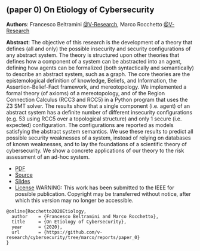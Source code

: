 ## (paper 0) On Etiology of Cybersecurity 

**Authors**: Francesco Beltramini [@V-Research](http://v-research.it), Marco Rocchetto [@V-Research](http://v-research.it)

**Abstract**: The objective of this research is the development of a theory that defines (all
and only) the possible insecurity and security configurations of any
abstract system. The theory is structured upon other theories that
defines how a component of a system can be abstracted into an agent,
defining how agents can be formalized (both syntactically and
semantically) to describe an abstract system, such as a graph. The core
theories are the epistemological definition of knowledge, Beliefs, and
Information, the Assertion-Belief-Fact framework, and mereotopology.
We implemented a formal theory (of axioms) of a mereotopology, and of
the Region Connection Calculus (RCC3 and RCC5) in a Python program that
uses the Z3 SMT solver. The results show that a single component (i.e.
agent) of an abstract system has a definite number of  different
insecurity configurations (e.g. 53 using RCC5 over a topological
structure) and only 1 secure (i.e.  expected) configuration. The
configurations are reported as models satisfying the abstract system
semantics. We use these results to predict all possible security
weaknesses of a system, instead of relying on databases of known
weaknesses, and to lay the foundations of a scientific theory of
cybersecurity.  We show a concrete applications of our theory to the
risk assessment of an ad-hoc system.

- [PDF](./paper_0/main.pdf)
- [Source](./paper_0)
- [Slides](../presentations/presentation_0.odp)
- [License](./LICENSE.md)
WARNING: This work has been submitted to the IEEE for possible publication. Copyright may be transferred without notice, after which this version may no longer be accessible.

```
@online{Rocchetto2020Etiology,
  author    = {Francesco Beltramini and Marco Rocchetto},
  title     = {On Etiology of Cybersecurity},
  year      = {2020},
  url       = {https://github.com/v-research/cybersecurity/tree/marco/reports/paper_0}
}
```
